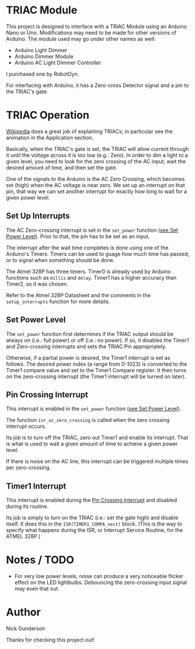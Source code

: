 # TRIAC Module

This project is designed to interface with a TRIAC Module using an Arduino Nano
or Uno. Modifications may need to be made for other versions of Arduino. The
module used may go under other names as well:

- Arduino Light Dimmer
- Arduino Dimmer Module
- Arduino AC Light Dimmer Controller

I purchased one by RobotDyn.

For interfacing with Arduino, it has a Zero-cross Detector signal and a pin to
the TRIAC's gate.

# TRIAC Operation

[Wikipedia](https://en.wikipedia.org/wiki/TRIAC) does a great job of explaining
TRIACs; in particular see the animation in the Application section.

Basically, when the TRIAC's gate is set, the TRIAC will allow current through it
until the voltage across it is too low (e.g.: Zero). In order to dim a light to
a given level, you need to look for the zero crossing of the AC input, wait the
desired amount of time, and then set the gate.

One of the signals to the Arduino is the AC Zero Crossing, which becomes set
(high) when the AC voltage is near zero. We set up an interrupt on that pin,
that way we can set another interrupt for exactly how long to wait for a given
power level.

## Set Up Interrupts

The AC Zero-crossing interrupt is set in the `set_power` function ([see Set
Power Level](#set-power-level)). Prior to that, the pin has to be set as an
input.

The interrupt after the wait time completes is done using one of the Arduino's
Timers. Timers can be used to guage how much time has passed, or to signal when
something should be done.

The Atmel 328P has three timers. Timer0 is already used by Arduino functions
such as `millis` and `delay`. Timer1 has a higher accuracy than Timer2, so it
was chosen.

Refer to the Atmel 328P Datasheet and the comments in the `setup_interrupts`
function for more details.

## Set Power Level

The `set_power` function first determines if the TRIAC output should be always
on (i.e.: full power) or off (i.e.: no power). If so, it disables the Timer1 and
Zero-crossing interrupts and sets the TRIAC Pin appropriately.

Otherwise, if a partial power is desired, the Timer1 interrupt is set as
follows. The desired power index (a range from 0-1023) is converted to the
Timer1 compare value and set to the Timer1 Compare register. It then turns on
the zero-crossing interrupt (the Timer1 interrupt will be turned on later).

## Pin Crossing Interrupt

This interrupt is enabled in the `set_power` function ([see Set Power
Level](#set-power-level)).

The function `isr_ac_zero_crossing` is called when the zero crossing interrupt
occurs.

Its job is to turn off the TRIAC, zero out Timer1 and enable its interrupt. That
is what is used to wait a given amount of time to achieve a given power level.

If there is noise on the AC line, this interrupt can be triggered multiple times
per zero-crossing.

## Timer1 Interrupt

This interrupt is enabled during the [Pin Crossing
Interrupt](#pin-crossing-interrupt) and disabled during its routine.

Its job is simply to turn on the TRIAC (i.e.: set the gate high) and disable
itself. It does this in the `ISR(TIMER1_COMPA_vect)` block. (This is the way to
specify what happens during the ISR, or Interrupt Service Routine, for the ATMEL
328P.)

# Notes / TODO

- For very low power levels, noise can produce a very noticeable flicker effect
  on the LED lightbulbs. Debouncing the zero-crossing input signal may even
  that out.

# Author

Nick Gunderson

Thanks for checking this project out!

